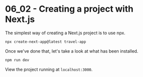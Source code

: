 # 06_02 - Creating a project with Next.js

The simplest way of creating a Next.js project is to use npx.

```bash
npx create-next-app@latest travel-app
```

Once we've done that, let's take a look at what has been installed.

```bash
npm run dev
```

View the project running at `localhost:3000`.
